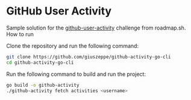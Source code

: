 # GitHub User Activity

Sample solution for the [github-user-activity](https://roadmap.sh/projects/github-user-activity) challenge from roadmap.sh.
How to run

Clone the repository and run the following command:

```bash
git clone https://github.com/giuszeppe/github-activity-go-cli
cd github-activity-go-cli
```

Run the following command to build and run the project:

```bash
go build -o github-activity
./github-activity fetch activities <username>
```
